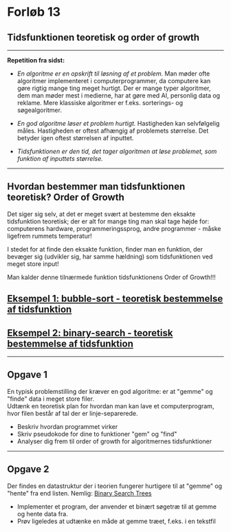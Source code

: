 # Forløb 13
## Tidsfunktionen teoretisk og order of growth

---

**Repetition fra sidst:**

- _En algoritme er en opskrift til løsning af et problem._ Man møder ofte algoritmer implementeret i computerprogrammer, da computere kan gøre rigtig mange ting meget hurtigt. Der er mange typer algoritmer, dem man møder mest i medierne, har at gøre med AI, personlig data og reklame. Mere klassiske algoritmer er f.eks. sorterings- og søgealgoritmer.

- _En god algoritme løser et problem hurtigt._ Hastigheden kan selvfølgelig måles. Hastigheden er oftest afhængig af problemets størrelse. Det betyder igen oftest størrelsen af inputtet.

- _Tidsfunktionen er den tid, det tager algoritmen at løse problemet, som funktion af inputtets størrelse._

---

## Hvordan bestemmer man tidsfunktionen teoretisk? Order of Growth

Det siger sig selv, at det er meget svært at bestemme den eksakte tidsfunktion teoretisk; der er alt for mange ting man skal tage højde for: computerens hardware, programmeringssprog, andre programmer - måske ligefrem rummets temperatur!

I stedet for at finde den eksakte funktion, finder man en funktion, der bevæger sig (udvikler sig, har samme hældning) som tidsfunktionen ved meget store input!

Man kalder denne tilnærmede funktion tidsfunktionens Order of Growth!!!

## [Eksempel 1: bubble-sort - teoretisk bestemmelse af tidsfunktion](eksempel1.md)

## [Eksempel 2: binary-search - teoretisk bestemmelse af tidsfunktion](eksempel2.md)

---

## Opgave 1

En typisk problemstilling der kræver en god algoritme: er at "gemme" og "finde" data i meget store filer.  
Udtænk en teoretisk plan for hvordan man kan lave et computerprogram, hvor filen består af tal der er linje-separerede.

- Beskriv hvordan programmet virker
- Skriv pseudokode for dine to funktioner "gem" og "find"
- Analyser dig frem til order of growth for algoritmernes tidsfunktioner

---

## Opgave 2

Der findes en datastruktur der i teorien fungerer hurtigere til at "gemme" og "hente" fra end listen.
Nemlig: [Binary Search Trees](https://www.baeldung.com/cs/binary-search-trees)

- Implementer et program, der anvender et binært søgetræ til at gemme og hente data fra.
- Prøv ligeledes at udtænke en måde at gemme træet, f.eks. i en tekstfil
